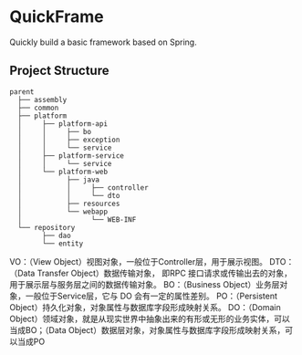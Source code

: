 # QuickFrame
Quickly build a basic framework based on Spring.

## Project Structure

```
parent
  ├── assembly
  ├── common
  ├── platform
  │     ├── platform-api
  │     │     ├── bo
  │     │     ├── exception
  │     │     └── service
  │     ├── platform-service
  │     │     └── service
  │     └── platform-web
  │           ├── java
  │           │     ├── controller
  │           │     └── dto
  │           ├── resources
  │           └── webapp
  │                 └── WEB-INF
  └── repository
        ├── dao
        └── entity
```
VO：（View Object）视图对象，一般位于Controller层，用于展示视图。
DTO：（Data Transfer Object）数据传输对象， 即RPC 接口请求或传输出去的对象，用于展示层与服务层之间的数据传输对象。
BO：（Business Object）业务层对象，一般位于Service层，它与 DO 会有一定的属性差别。
PO：（Persistent Object）持久化对象，对象属性与数据库字段形成映射关系。
DO：（Domain Object）领域对象，就是从现实世界中抽象出来的有形或无形的业务实体，可以当成BO；（Data Object）数据层对象，对象属性与数据库字段形成映射关系，可以当成PO